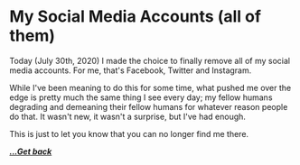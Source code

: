 # My Social Media Accounts (all of them)

Today (July 30th, 2020) I made the choice to finally remove all of my social media accounts. For me, that's Facebook, Twitter and Instagram.

While I've been meaning to do this for some time, what pushed me over the edge is pretty much the same thing I see every day; my fellow humans degrading and demeaning their fellow humans for whatever reason people do that. It wasn't new, it wasn't a surprise, but I've had enough.

This is just to let you know that you can no longer find me there.

[***...Get back***](../miscellaneous.html)
